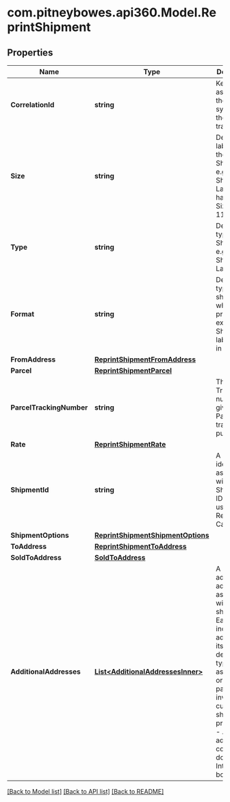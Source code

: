 # com.pitneybowes.api360.Model.ReprintShipment

## Properties

Name | Type | Description | Notes
------------ | ------------- | ------------- | -------------
**CorrelationId** | **string** | Key assigned by the shipping system to the transaction. | [optional] 
**Size** | **string** | Defines the label size of the Shipment, e.g., Shipping Label having Doc Size (8&#39; X 11&#39;). | [optional] 
**Type** | **string** | Defines the type of the Shipment, e.g., Shipping Label. | [optional] 
**Format** | **string** | Defines the type of the shipment which is printed. For example, Shipping label prints in PDF form. | [optional] 
**FromAddress** | [**ReprintShipmentFromAddress**](ReprintShipmentFromAddress.md) |  | [optional] 
**Parcel** | [**ReprintShipmentParcel**](ReprintShipmentParcel.md) |  | [optional] 
**ParcelTrackingNumber** | **string** | The Tracking number given to the Parcel for tracking purpose. | [optional] 
**Rate** | [**ReprintShipmentRate**](ReprintShipmentRate.md) |  | [optional] 
**ShipmentId** | **string** | A unique identifier associated with Shipment ID, which is used for Reprint and Cancel. | [optional] 
**ShipmentOptions** | [**ReprintShipmentShipmentOptions**](ReprintShipmentShipmentOptions.md) |  | [optional] 
**ToAddress** | [**ReprintShipmentToAddress**](ReprintShipmentToAddress.md) |  | [optional] 
**SoldToAddress** | [**SoldToAddress**](SoldToAddress.md) |  | [optional] 
**AdditionalAddresses** | [**List&lt;AdditionalAddressesInner&gt;**](AdditionalAddressesInner.md) | A list of additional addresses associated with the shipment.  - Each object includes an address and its designated type, such as BROKER or other parties involved in customs or shipping processes.  - Additional address could be domestic or International both.   | [optional] 

[[Back to Model list]](../../README.md#documentation-for-models) [[Back to API list]](../../README.md#documentation-for-api-endpoints) [[Back to README]](../../README.md)

